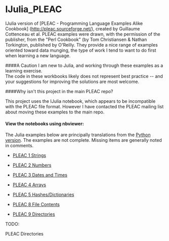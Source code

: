 IJulia_PLEAC
============

IJulia version of [PLEAC - Programming Language Examples Alike Cookbook] (http://pleac.sourceforge.net/), created by Guillaume Cottenceau et al.
PLEAC examples were drawn, with the permission of the publisher, from the "Perl Cookbook" (by Tom Christiansen & Nathan Torkington, published by O'Reilly.
They provide a nice range of examples oriented toward data munging, 
the type of work I tend to want to do first when learning a new language.

####A Caution
I am new to Julia, and working through these examples as a learning exercise.  
The code in these workbooks likely does not represent best practice -- 
and your suggestions for improving the solutions are most welcome.


####Why isn't this project in the main PLEAC repo?

  This project uses the IJulia notebook, which appears to be incompatible with the PLEAC file format. 
  However I have contacted the PLEAC mailing list about moving these examples to the main repo.


#### View the notebooks using nbviewer:
The Julia examples below are principally translations from the [Python version](http://pleac.sourceforge.net/pleac_python).
The examples are not complete. Missing items are generally noted in comments.

*  [PLEAC 1 Strings](http://nbviewer.ipython.org/urls/raw.github.com/catawbasam/IJulia_PLEAC/master/1_pleac_string.ipynb)

*  [PLEAC 2 Numbers](http://nbviewer.ipython.org/urls/raw.github.com/catawbasam/IJulia_PLEAC/master/2_pleac_numbers.ipynb)

*  [PLEAC 3 Dates and Times](http://nbviewer.ipython.org/urls/raw.github.com/catawbasam/IJulia_PLEAC/master/3_pleac_datetime-calendar.ipynb)

*  [PLEAC 4 Arrays](http://nbviewer.ipython.org/urls/raw.github.com/catawbasam/IJulia_PLEAC/master/4_pleac_arrays.ipynb)

*  [PLEAC 5 Hashes/Dictionaries](http://nbviewer.ipython.org/urls/raw.github.com/catawbasam/IJulia_PLEAC/master/5_pleac_dictionaries.ipynb)

*  [PLEAC 8 File Contents](http://nbviewer.ipython.org/urls/raw.github.com/catawbasam/IJulia_PLEAC/master/8_PLEAC_File_Contents.ipynb) 

*  [PLEAC 9 Directories](http://nbviewer.ipython.org/urls/raw.github.com/catawbasam/IJulia_PLEAC/master/9_pleac_directories.ipynb)


TODO:

 PLEAC Directories



